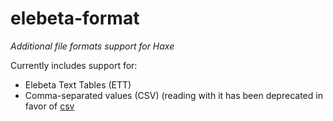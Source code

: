 elebeta-format
================================================================================
_Additional file formats support for Haxe_

Currently includes support for:

 - Elebeta Text Tables (ETT)
 - Comma-separated values (CSV) (reading with it has been deprecated in favor
   of [csv](https://github.com/jonasmalacofilho/csv.hx)

